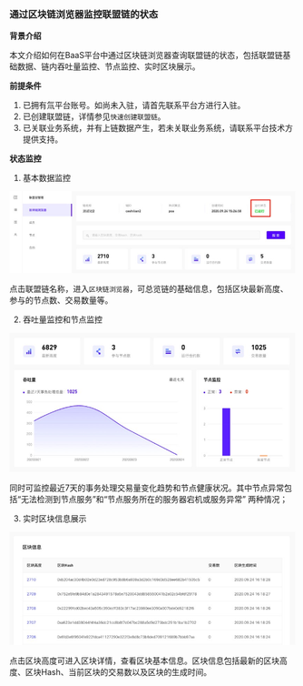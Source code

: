 ### 通过区块链浏览器监控联盟链的状态

**背景介绍**

本文介绍如何在BaaS平台中通过区块链浏览器查询联盟链的状态，包括联盟链基础数据、链内吞吐量监控、节点监控、实时区块展示。

**前提条件**

1. 已拥有氚平台账号。如尚未入驻，请首先联系平台方进行入驻。
2. 已创建联盟链，详情参见`快速创建联盟链`。
3. 已关联业务系统，并有上链数据产生，若未关联业务系统，请联系平台技术方提供支持。

**状态监控**

1. 基本数据监控

![](4.jpeg)

 
点击联盟链名称，进入`区块链浏览器`，可总览链的基础信息，包括区块最新高度、参与的节点数、交易数量等。

2. 吞吐量监控和节点监控

![](5.jpeg)
 
同时可监控最近7天的事务处理交易量变化趋势和节点健康状况。其中节点异常包括“无法检测到节点服务”和“节点服务所在的服务器宕机或服务异常” 两种情况；

3. 实时区块信息展示

![](6.jpeg)
 
点击区块高度可进入区块详情，查看区块基本信息。区块信息包括最新的区块高度、区块Hash、当前区块的交易数以及区块的生成时间。
